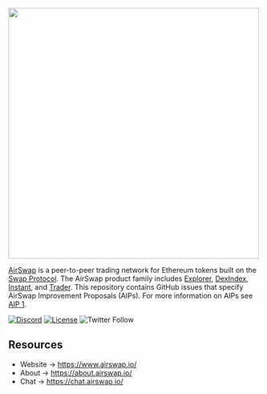 <br />
<img src="https://www.airswap.io/airswap-blue-transparent.png" width="500"/>
<br />

[AirSwap](https://www.airswap.io/) is a peer-to-peer trading network for Ethereum tokens built on the [Swap Protocol](https://www.airswap.io/whitepaper.htm). The AirSwap product family includes [Explorer](https://explorer.airswap.io/), [DexIndex](https://dexindex.io/), [Instant](https://instant.airswap.io/), and [Trader](https://trader.airswap.io/). This repository contains GitHub issues that specify AirSwap Improvement Proposals (AIPs). For more information on AIPs see [AIP 1](https://github.com/airswap/AIPs/issues/1).

[![Discord](https://img.shields.io/discord/590643190281928738.svg)](https://chat.airswap.io)
[![License](https://img.shields.io/badge/License-CC0-blue.svg)](https://creativecommons.org/publicdomain/zero/1.0/)
![Twitter Follow](https://img.shields.io/twitter/follow/airswap?style=social)

## Resources

- Website → https://www.airswap.io/
- About → https://about.airswap.io/
- Chat → https://chat.airswap.io/
